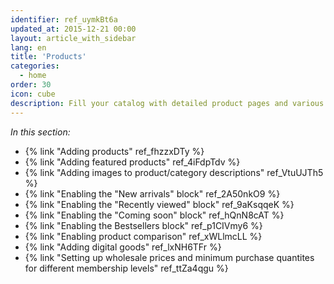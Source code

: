 ```yaml
---
identifier: ref_uymkBt6a
updated_at: 2015-12-21 00:00
layout: article_with_sidebar
lang: en
title: 'Products'
categories:
  - home
order: 30
icon: cube
description: Fill your catalog with detailed product pages and various promotional blocks
---
```



_In this section:_

*   {% link "Adding products" ref_fhzzxDTy %}
*   {% link "Adding featured products" ref_4iFdpTdv %}
*   {% link "Adding images to product/category descriptions" ref_VtuUJTh5 %}
*   {% link "Enabling the "New arrivals" block" ref_2A50nkO9 %}
*   {% link "Enabling the "Recently viewed" block" ref_9aKsqqeK %}
*   {% link "Enabling the "Coming soon" block" ref_hQnN8cAT %}
*   {% link "Enabling the Bestsellers block" ref_p1CIVmy6 %}
*   {% link "Enabling product comparison" ref_xWLlmcLL %}
*   {% link "Adding digital goods" ref_lxNH6TFr %}
*   {% link "Setting up wholesale prices and minimum purchase quantites for different membership levels" ref_ttZa4qgu %}